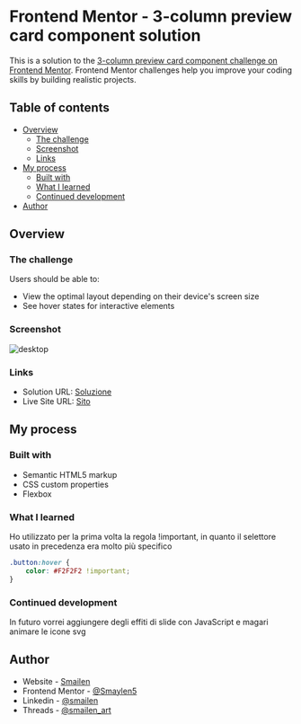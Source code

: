 # Frontend Mentor - 3-column preview card component solution

This is a solution to the [3-column preview card component challenge on Frontend Mentor](https://www.frontendmentor.io/challenges/3column-preview-card-component-pH92eAR2-). Frontend Mentor challenges help you improve your coding skills by building realistic projects. 

## Table of contents

- [Overview](#overview)
  - [The challenge](#the-challenge)
  - [Screenshot](#screenshot)
  - [Links](#links)
- [My process](#my-process)
  - [Built with](#built-with)
  - [What I learned](#what-i-learned)
  - [Continued development](#continued-development)
- [Author](#author)


## Overview

### The challenge

Users should be able to:

- View the optimal layout depending on their device's screen size
- See hover states for interactive elements

### Screenshot

![desktop](./screenshot/3-column-preview-card-component.jpeg)


### Links

- Solution URL: [Soluzione](https://github.com/Smailen5/Frontend-Mentor-Challenge/tree/main/3-column-preview-card-component-main-main)
- Live Site URL: [Sito](https://smailen5.github.io/Frontend-Mentor-Challenge/3-column-preview-card-component-main-main/)

## My process

### Built with

- Semantic HTML5 markup
- CSS custom properties
- Flexbox


### What I learned

Ho utilizzato per la prima volta la regola !important, in quanto il selettore usato in precedenza era molto più specifico

```css
.button:hover {
    color: #F2F2F2 !important;
}
```


### Continued development

In futuro vorrei aggiungere degli effiti di slide con JavaScript e magari animare le icone svg


## Author

- Website - [Smailen](https://github.com/Smailen5)
- Frontend Mentor - [@Smaylen5](https://www.frontendmentor.io/profile/Smailen5)
- Linkedin - [@smailen](https://www.linkedin.com/in/smailen-vargas/)
- Threads - [@smailen_art](https://www.threads.net/@smailen_art)
